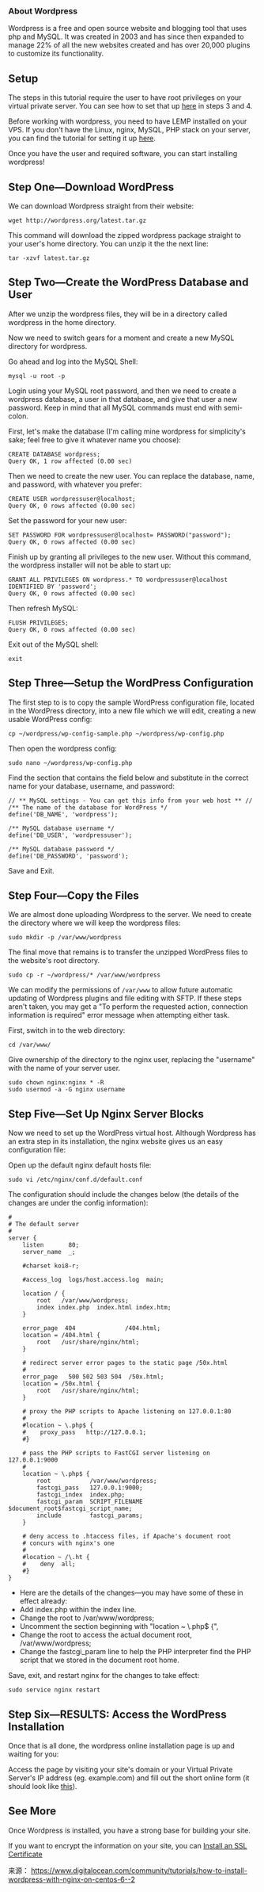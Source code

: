 ### About Wordpress

Wordpress is a free and open source website and blogging tool that uses php and MySQL. It was created in 2003 and has since then expanded to manage 22% of all the new websites created and has over 20,000 plugins to customize its functionality.

Setup
-----

The steps in this tutorial require the user to have root privileges on your virtual private server. You can see how to set that up [here](https://www.digitalocean.com/community/articles/initial-server-setup-with-centos-6) in steps 3 and 4.

Before working with wordpress, you need to have LEMP installed on your VPS. If you don't have the Linux, nginx, MySQL, PHP stack on your server, you can find the tutorial for setting it up [here](https://www.digitalocean.com/community/articles/how-to-install-linux-nginx-mysql-php-lemp-stack-on-centos-6).

Once you have the user and required software, you can start installing wordpress!

Step One—Download WordPress
---------------------------

We can download Wordpress straight from their website:

```
wget http://wordpress.org/latest.tar.gz
```

This command will download the zipped wordpress package straight to your user's home directory. You can unzip it the the next line:

```
tar -xzvf latest.tar.gz 
```

Step Two—Create the WordPress Database and User
-----------------------------------------------

After we unzip the wordpress files, they will be in a directory called wordpress in the home directory.

Now we need to switch gears for a moment and create a new MySQL directory for wordpress.

Go ahead and log into the MySQL Shell:

```
mysql -u root -p
```

Login using your MySQL root password, and then we need to create a wordpress database, a user in that database, and give that user a new password. Keep in mind that all MySQL commands must end with semi-colon.

First, let's make the database (I'm calling mine wordpress for simplicity's sake; feel free to give it whatever name you choose):

```
CREATE DATABASE wordpress;
Query OK, 1 row affected (0.00 sec)
```

Then we need to create the new user. You can replace the database, name, and password, with whatever you prefer:

```
CREATE USER wordpressuser@localhost;
Query OK, 0 rows affected (0.00 sec)
```

Set the password for your new user:

```
SET PASSWORD FOR wordpressuser@localhost= PASSWORD("password");
Query OK, 0 rows affected (0.00 sec)
```

Finish up by granting all privileges to the new user. Without this command, the wordpress installer will not be able to start up:

```
GRANT ALL PRIVILEGES ON wordpress.* TO wordpressuser@localhost IDENTIFIED BY 'password';
Query OK, 0 rows affected (0.00 sec)
```

Then refresh MySQL:

```
FLUSH PRIVILEGES;
Query OK, 0 rows affected (0.00 sec)
```

Exit out of the MySQL shell:

```
exit
```

Step Three—Setup the WordPress Configuration
--------------------------------------------

The first step to is to copy the sample WordPress configuration file, located in the WordPress directory, into a new file which we will edit, creating a new usable WordPress config:

```
cp ~/wordpress/wp-config-sample.php ~/wordpress/wp-config.php
```

Then open the wordpress config:

```
sudo nano ~/wordpress/wp-config.php
```

Find the section that contains the field below and substitute in the correct name for your database, username, and password:

```
// ** MySQL settings - You can get this info from your web host ** //
/** The name of the database for WordPress */
define('DB_NAME', 'wordpress');

/** MySQL database username */
define('DB_USER', 'wordpressuser');

/** MySQL database password */
define('DB_PASSWORD', 'password');
```

Save and Exit.

Step Four—Copy the Files
------------------------

We are almost done uploading Wordpress to the server. We need to create the directory where we will keep the wordpress files:

```
sudo mkdir -p /var/www/wordpress
```

The final move that remains is to transfer the unzipped WordPress files to the website's root directory.

```
sudo cp -r ~/wordpress/* /var/www/wordpress
```

We can modify the permissions of `/var/www` to allow future automatic updating of Wordpress plugins and file editing with SFTP. If these steps aren't taken, you may get a "To perform the requested action, connection information is required" error message when attempting either task.

First, switch in to the web directory:

```
cd /var/www/
```

Give ownership of the directory to the nginx user, replacing the "username" with the name of your server user.

```
sudo chown nginx:nginx * -R
sudo usermod -a -G nginx username
```

Step Five—Set Up Nginx Server Blocks
------------------------------------

Now we need to set up the WordPress virtual host. Although Wordpress has an extra step in its installation, the nginx website gives us an easy configuration file:

Open up the default nginx default hosts file:

```
sudo vi /etc/nginx/conf.d/default.conf
```

The configuration should include the changes below (the details of the changes are under the config information):

```
#
# The default server
#
server {
    listen       80;
    server_name  _;

    #charset koi8-r;

    #access_log  logs/host.access.log  main;

    location / {
        root   /var/www/wordpress;
        index index.php  index.html index.htm;
    }

    error_page  404              /404.html;
    location = /404.html {
        root   /usr/share/nginx/html;
    }

    # redirect server error pages to the static page /50x.html
    #
    error_page   500 502 503 504  /50x.html;
    location = /50x.html {
        root   /usr/share/nginx/html;
    }

    # proxy the PHP scripts to Apache listening on 127.0.0.1:80
    #
    #location ~ \.php$ {
    #    proxy_pass   http://127.0.0.1;
    #}

    # pass the PHP scripts to FastCGI server listening on 127.0.0.1:9000
    #
    location ~ \.php$ {
        root           /var/www/wordpress;
        fastcgi_pass   127.0.0.1:9000;
        fastcgi_index  index.php;
        fastcgi_param  SCRIPT_FILENAME  $document_root$fastcgi_script_name;
        include        fastcgi_params;
    }

    # deny access to .htaccess files, if Apache's document root
    # concurs with nginx's one
    #
    #location ~ /\.ht {
    #    deny  all;
    #}
}
```

-   Here are the details of the changes—you may have some of these in effect already:
-   Add index.php within the index line.
-   Change the root to /var/www/wordpress;
-   Uncomment the section beginning with "location ~ \\.php$ {",
-   Change the root to access the actual document root, /var/www/wordpress;
-   Change the fastcgi\_param line to help the PHP interpreter find the PHP script that we stored in the document root home.

Save, exit, and restart nginx for the changes to take effect:

```
sudo service nginx restart
```

Step Six—RESULTS: Access the WordPress Installation
---------------------------------------------------

Once that is all done, the wordpress online installation page is up and waiting for you:

Access the page by visiting your site's domain or your Virtual Private Server's IP address (eg. example.com) and fill out the short online form (it should look like [this](https://assets.digitalocean.com/tutorial_images/P6Jgw.png)).

See More
--------

Once Wordpress is installed, you have a strong base for building your site.

If you want to encrypt the information on your site, you can [Install an SSL Certificate](https://www.digitalocean.com/community/articles/how-to-create-a-ssl-certificate-on-nginx-for-centos-6)

来源： <https://www.digitalocean.com/community/tutorials/how-to-install-wordpress-with-nginx-on-centos-6--2>
